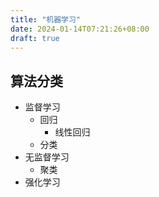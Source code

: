 ```yaml
---
title: "机器学习"
date: 2024-01-14T07:21:26+08:00
draft: true
---
```


## 算法分类
- 监督学习
  - 回归
    - 线性回归
  - 分类
- 无监督学习
  - 聚类
- 强化学习